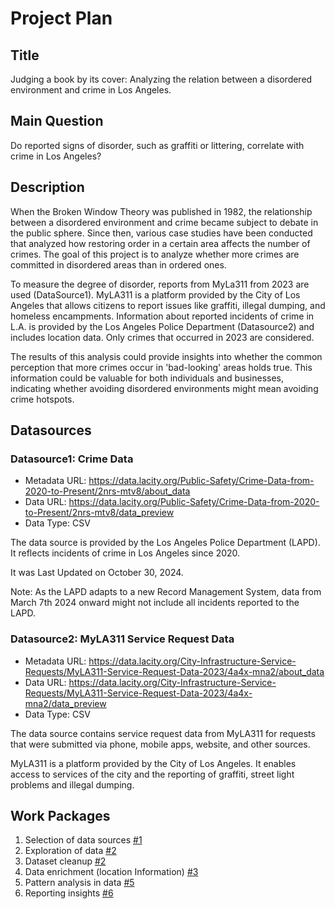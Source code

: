 # Project Plan

## Title
<!-- Give your project a short title. -->
Judging a book by its cover: Analyzing the relation between a disordered environment and crime in Los Angeles.

## Main Question

<!-- Think about one main question you want to answer based on the data. -->
Do reported signs of disorder, such as graffiti or littering, correlate with crime in Los Angeles? 

## Description

<!-- Describe your data science project in max. 200 words. Consider writing about why and how you attempt it. -->
When the Broken Window Theory was published in 1982, the relationship between a disordered environment and crime became subject to debate in the public sphere.
Since then, various case studies have been conducted that analyzed how restoring order in a certain area affects the number of crimes.
The goal of this project is to analyze whether more crimes are committed in disordered areas than in ordered ones.

To measure the degree of disorder, reports from MyLa311 from 2023 are used (DataSource1). 
MyLA311 is a platform provided by the City of Los Angeles that allows citizens to report issues like graffiti, illegal dumping, 
and homeless encampments. 
Information about reported incidents of crime in L.A. is provided by the Los Angeles Police Department (Datasource2) 
and includes location data. Only crimes that occurred in 2023 are considered.

The results of this analysis could provide insights into whether the common perception that more crimes occur in 'bad-looking' areas holds true.
This information could be valuable for both individuals and businesses, indicating whether avoiding disordered environments might mean avoiding crime hotspots.  


## Datasources

### Datasource1: Crime Data
* Metadata URL: https://data.lacity.org/Public-Safety/Crime-Data-from-2020-to-Present/2nrs-mtv8/about_data
* Data URL: https://data.lacity.org/Public-Safety/Crime-Data-from-2020-to-Present/2nrs-mtv8/data_preview
* Data Type: CSV

The data source is provided by the Los Angeles Police Department (LAPD). It reflects incidents of crime in Los Angeles since 2020. 

It was Last Updated on October 30, 2024.

Note: As the LAPD adapts to a new Record Management System, data  from  March 7th 2024 onward might not  include all incidents reported to the LAPD.

### Datasource2: MyLA311 Service Request Data
* Metadata URL: https://data.lacity.org/City-Infrastructure-Service-Requests/MyLA311-Service-Request-Data-2023/4a4x-mna2/about_data
* Data URL: https://data.lacity.org/City-Infrastructure-Service-Requests/MyLA311-Service-Request-Data-2023/4a4x-mna2/data_preview
* Data Type: CSV

The data source contains service request data from MyLA311 for requests that were submitted via phone, mobile apps, website, and other sources.

MyLA311 is a platform provided by the City of Los Angeles. It enables access to services of the city and the reporting of graffiti, street light problems and illegal dumping.

## Work Packages

<!-- List of work packages ordered sequentially, each pointing to an issue with more details. -->

1. Selection of data sources [#1][i1]
2. Exploration of data [#2][i2]
3. Dataset cleanup [#2][i2]
4. Data enrichment (location Information) [#3][i3]
5. Pattern analysis in data [#5][i5]
6. Reporting insights [#6][i6]


[i1]: https://github.com/Hypnos8/made-project/issues/1
[i2]: https://github.com/Hypnos8/made-project/issues/2
[i3]: https://github.com/Hypnos8/made-project/issues/3
[i4]:https://github.com/Hypnos8/made-project/issues/4
[i5]: https://github.com/Hypnos8/made-project/issues/5
[i6]: https://github.com/Hypnos8/made-project/issues/6

